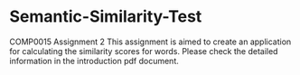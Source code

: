 # Semantic-Similarity-Test
COMP0015 Assignment 2
This assignment is aimed to create an application for calculating the similarity scores for words. Please check the detailed information in the introduction pdf document.
